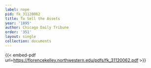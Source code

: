 ```yaml
---
label: nope
pid: fk_31120062
title: To Sell the Assets
year: '1895'
author: Chicago Daily Tribune
order: '351'
layout: single
collection: documents
---
```



{{< embed-pdf url=https://florencekelley.northwestern.edu/pdfs/fk_31120062.pdf >}}